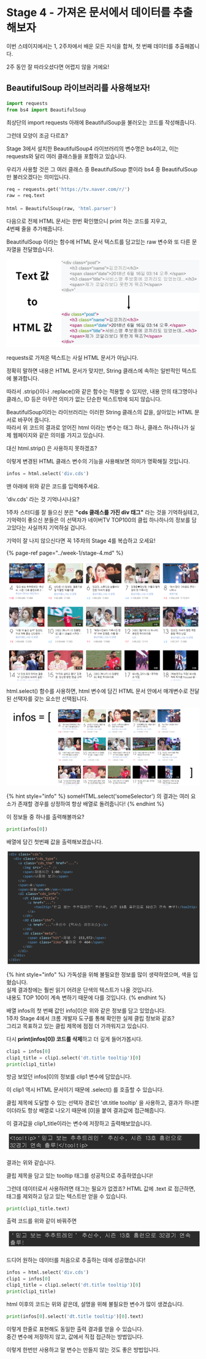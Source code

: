 # Stage 4 - 가져온 문서에서 데이터를 추출해보자

이번 스테이지에서는 1, 2주차에서 배운 모든 지식을 합쳐, 첫 번째 데이터를 추출해봅니다.

2주 동안 잘 따라오셨다면 어렵지 않을 거에요!

## BeautifulSoup 라이브러리를 사용해보자!

```python
import requests
from bs4 import BeautifulSoup
```

최상단의 import requests 아래에 BeautifulSoup을 불러오는 코드를 작성해줍니다.

그런데 모양이 조금 다르죠?

Stage 3에서 설치한 BeautifulSoup4 라이브러리의 변수명은 bs4이고, 이는 requests와 달리 여러 클래스들을 포함하고 있습니다.

우리가 사용할 것은 그 여러 클래스 중 BeautifulSoup 뿐이라 bs4 중 BeautifulSoup 만 불러오겠다는 의미입니다.

```python
req = requests.get('https://tv.naver.com/r/')
raw = req.text

html = BeautifulSoup(raw, 'html.parser')
```

다음으로 전체 HTML 문서는 한번 확인했으니 print 하는 코드를 지우고,  
4번째 줄을 추가해줍니다.

BeautifulSoup 이라는 함수에 HTML 문서 텍스트를 담고있는 raw 변수와 또 다른 문자열을 전달했습니다.

![](../.gitbook/assets/image%20%28128%29.png)

requests로 가져온 텍스트는 사실 HTML 문서가 아닙니다.

정확히 말하면 내용은 HTML 문서가 맞지만, String 클래스에 속하는 일반적인 텍스트에 불과합니다.

따라서 .strip\(\)이나 .replace\(\)와 같은 함수는 적용할 수 있지만, 내용 안의 태그명이나 클래스, ID 등은 아무런 의미가 없는 단순한 텍스트밖에 되지 않습니다.

BeautifulSoup이라는 라이브러리는 이러한 String 클래스의 값을, 살아있는 HTML 문서로 바꾸어 줍니다.   
따라서 위 코드의 결과로 얻어진 html 이라는 변수는 태그 하나, 클래스 하나하나가 실제 웹페이지와 같은 의미를 가지고 있습니다.

대신 html.strip\(\) 은 사용하지 못하겠죠?

이렇게 변경된 HTML 클래스 변수의 기능을 사용해보면 의미가 명확해질 것입니다.

```python
infos = html.select('div.cds')
```

맨 아래에 위와 같은 코드를 입력해주세요.

'div.cds' 라는 것 기억나시나요?

1주차 스터디를 잘 들으신 분은 **"cds 클래스를 가진 div 태그"** 라는 것을 기억하실테고, 기억력이 좋으신 분들은 이 선택자가 네이버TV TOP100의 클립 하나하나의 정보를 담고있다는 사실까지 기억하실 겁니다.

기억이 잘 나지 않으신다면 꼭 1주차의 Stage 4를 복습하고 오세요!

{% page-ref page="../week-1/stage-4.md" %}

![&#xC5EC;&#xAE30;&#xC788;&#xB294; &#xD074;&#xB9BD; &#xD558;&#xB098;&#xD558;&#xB098;&#xAC00; div.cds&#xC5D0; &#xB2F4;&#xACA8;&#xC788;&#xC2B5;&#xB2C8;&#xB2E4;.](../.gitbook/assets/image%20%28119%29.png)

html.select\(\) 함수를 사용하면, html 변수에 담긴 HTML 문서 안에서 매개변수로 전달된 선택자를 갖는 요소만 선택됩니다.

![](../.gitbook/assets/image%20%2815%29.png)

{% hint style="info" %}
someHTML.select\('someSelector'\) 의 결과는 여러 요소가 존재할 경우를 상정하여 항상 배열로 돌려줍니다!
{% endhint %}

이 정보들 중 하나를 출력해볼까요?

```python
print(infos[0])
```

배열에 담긴 첫번째 값을 출력해보겠습니다.

![](../.gitbook/assets/image%20%2835%29.png)

{% hint style="info" %}
가독성을 위해 불필요한 정보를 많이 생략하였으며, 색을 입혔습니다.  
실제 결과창에는 훨씬 읽기 어려운 단색의 텍스트가 나올 것입니다.  
내용도 TOP 100이 계속 변하기 때문에 다를 것입니다.
{% endhint %}

배열 infos의 첫 번째 값인 info\[0\]은 위와 같은 정보를 담고 있었습니다.  
1주차 Stage 4에서 크롬 개발자 도구를 통해 확인한 실제 클립 정보와 같죠?  
그리고 목표하고 있는 클립 제목에 점점 더 가까워지고 있습니다.

다시 **print\(infos\[0\]\) 코드를 삭제**하고 더 깊게 들어가봅시다.

```python
clip1 = infos[0]
clip1_title = clip1.select('dt.title tooltip')[0]
print(clip1_title)
```

방금 보았던 infos\[0\]의 정보를 clip1 변수에 담았습니다.

이 clip1 역시 HTML 문서이기 때문에 .select\(\) 를 호출할 수 있습니다.

클립 제목에 도달할 수 있는 선택자 경로인 'dt.title tooltip' 을 사용하고, 결과가 하나뿐이더라도 항상 배열로 나오기 때문에 \[0\]을 붙여 결과값에 접근해줍니다.

이 결과값을 clip1\_title이라는 변수에 저장하고 출력해보았습니다.

![](../.gitbook/assets/image%20%2845%29.png)

결과는 위와 같습니다.

클립 제목을 담고 있는 tooltip 태그를 성공적으로 추출하였습니다!

그런데 데이터로서 사용하려면 태그는 필요가 없겠죠? HTML 값에 .text 로 접근하면, 태그를 제외하고 담고 있는 텍스트만 얻을 수 있습니다.

```python
print(clip1_title.text)
```

출력 코드를 위와 같이 바꿔주면

![](../.gitbook/assets/image%20%2844%29.png)

드디어 원하는 데이터를 처음으로 추출하는 데에 성공했습니다!

```python
infos = html.select('div.cds')
clip1 = infos[0]
clip1_title = clip1.select('dt.title tooltip')[0]
print(clip1_title)
```

html 이후의 코드는 위와 같은데, 설명을 위해 불필요한 변수가 많이 생겼습니다.

```python
print(infos[0].select('dt.title tooltip')[0].text)
```

이렇게 한줄로 표현해도 동일한 출력 결과를 얻을 수 있습니다.  
중간 변수에 저장하지 않고, 값에서 직접 접근하는 방법입니다.

이렇게 한번만 사용하고 말 변수는 만들지 않는 것도 좋은 방법입니다.

